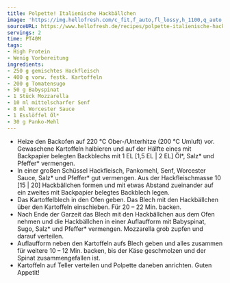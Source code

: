 ```yaml
---
title: Polpette! Italienische Hackbällchen
image: 'https://img.hellofresh.com/c_fit,f_auto,fl_lossy,h_1100,q_auto,w_2600/hellofresh_s3/image/polpette-italienische-hackballchen-b0123404.jpg'
sourceURL: https://www.hellofresh.de/recipes/polpette-italienische-hackballchen-632c3d4a77c8202a20056c2f
servings: 2
time: PT40M
tags:
- High Protein
- Wenig Vorbereitung
ingredients:
- 250 g gemischtes Hackfleisch
- 400 g vorw. festk. Kartoffeln
- 200 g Tomatensugo
- 50 g Babyspinat
- 1 Stück Mozzarella
- 10 ml mittelscharfer Senf
- 8 ml Worcester Sauce
- 1 Esslöffel Öl*
- 30 g Panko-Mehl
---
```


- Heize den Backofen auf 220 °C Ober-/Unterhitze (200 °C Umluft) vor.  Gewaschene Kartoffeln halbieren und auf der Hälfte eines mit Backpapier belegten Backblechs mit 1 EL [1,5 EL | 2 EL] Öl\*, Salz\* und Pfeffer\* vermengen.
- In einer großen Schüssel Hackfleisch, Pankomehl, Senf, Worcester Sauce, Salz\* und Pfeffer\* gut vermengen. Aus der Hackfleischmasse 10 [15 | 20] Hackbällchen formen und mit etwas Abstand zueinander auf ein zweites mit Backpapier belegtes Backblech legen.
- Das Kartoffelblech in den Ofen geben.  Das Blech mit den Hackbällchen über den Kartoffeln einschieben. Für 20 – 22 Min. backen.
- Nach Ende der Garzeit das Blech mit den Hackbällchen aus dem Ofen nehmen und die Hackbällchen in einer Auflaufform mit Babyspinat, Sugo, Salz\* und Pfeffer\* vermengen.  Mozzarella grob zupfen und darauf verteilen.
- Auflaufform neben den Kartoffeln aufs Blech geben und alles zusammen für weitere 10 – 12 Min. backen, bis der Käse geschmolzen und der Spinat zusammengefallen ist.
- Kartoffeln auf Teller verteilen und Polpette daneben anrichten.  Guten Appetit!
